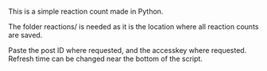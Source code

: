 This is a simple reaction count made in Python.

The folder reactions/ is needed as it is the location where all reaction counts are saved.

Paste the post ID where requested, and the accesskey where requested.
Refresh time can be changed near the bottom of the script.
